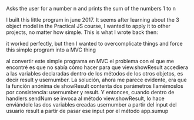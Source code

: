 
Asks the user for a number n and prints the sum of the numbers 1 to n

I built this little program in june 2017. It seems after learning about the 3 object model in the Practical JS course, I wanted to apply it to other projects, no matter how simple. This is what I wrote back then:

it worked perfectly, but then I wanted to overcomplicate things and force this simple program into a MVC thing

al convertir este simple programa en MVC
el problema con el que me encontré es que no sabía cómo hacer para que 
view.showResult accediera a las variables declaradas dentro de
los métodos de los otros objetos, es decir result y usernumber.
La solución, ahora me parece evidente, era que la función
anónima de showResult contenta dos parámetros
llamémoslos por consistencia: usernumber y result.
Y entonces, cuando dentro de handlers.sendNum se invoca
al método view.showResult, lo hace enviándole las dos variables
creadas
usernumber a partir del input del usuario
result a partir de pasar ese input por el método app.sumup